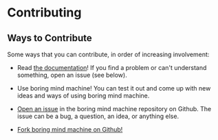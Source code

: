 # Contributing

## Ways to Contribute

Some ways that you can contribute, in order of increasing involvement:

* Read [the documentation](https://pages.charlesreid1.com/boring-mind-machine)!
  If you find a problem or can't understand something, open an issue (see below).

* Use boring mind machine! You can test it out and come up with new ideas
  and ways of using boring mind machine.

* [Open an issue](https://github.com/boring-mind-machine/boring-mind-machine/issues/new)
  in the boring mind machine repository on Github. The issue can be a bug,
  a question, an idea, or anything else.

* [Fork boring mind machine on
  Github!](htts://github.com/boring-mind-machine/boring-mind-machine)

